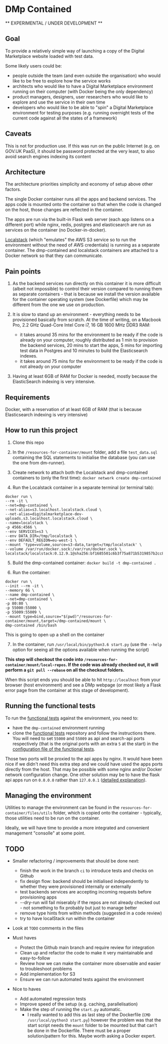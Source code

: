 # DMp Contained

** EXPERIMENTAL / UNDER DEVELOPMENT **

## Goal

To provide a relatively simple way of launching a copy of the Digital Marketplace website loaded with test data.

Some likely users could be:

- people outside the team (and even outside the organisation) who would like to be free to explore how the service works
- architects who would like to have a Digital Marketplace environment running on their computer
  (with Docker being the only dependency)
- product managers, designers, user researchers who would like to explore and use the service in their own time
- developers who would like to be able to "spin" a Digital Marketplace environment for testing purposes
 (e.g. running overnight tests of the current code against all the states of a framework)


## Caveats

This is not for production use. If this was run on the public Internet (e.g. on GOV.UK PaaS),
it should be password protected at the very least, to also avoid search engines indexing its content


## Architecture

The architecture priorities simplicity and economy of setup above other factors.

The single Docker container runs all the apps and backend services. The apps code is mounted onto the container so that 
when the code is changed on the host, those changes are reflected in the container.

The apps are run via the built-in Flask web server (each app listens on a different port) while nginx, redis, 
postgres and elasticsearch are run as services on the container (no Docker-in-docker).

[Localstack](https://github.com/localstack/localstack) (which "emulates" the AWS S3 service so to run the environment
without the need of AWS credentials) is running as a separate container. 
The dmp-contained and localstack containers are  attached to a Docker network so that they can communicate.

## Pain points

1. As the backend services run directly on this container it is more difficult (albeit not impossible) to control
their version compared to running them as separate containers - that is because we install the version available
for the container operating system (see Dockerfile) which may be different from the one we use on production.

2. It is slow to stand up an environment - everything needs to be provisioned basically from scratch.
At the time of writing, on a Macbook Pro, 2.2 GHz Quad-Core Intel Core i7, 16 GB 1600 MHz DDR3 RAM:
   * it takes around 35 mins for the environment to be ready if the code is already on your computer, roughly distributed as
   1 min to provision the backend services, 20 mins to start the apps, 5 mins for importing test data in Postgres
   and 10 minutes to build the Elasticsearch indexes.
   * it takes around 75 mins for the environment to be ready if the code is not already on your computer


3. Having at least 6GB of RAM for Docker is needed, mostly because the ElasticSearch indexing is very intensive.



## Requirements

Docker, with a reservation of at least 6GB of RAM (that is because Elasticsearch indexing is very intensive)


## How to run this project

1. Clone this repo

2. In the `/resources-for-container/mount` folder, add a file `test_data.sql` containing the SQL statements 
  to initialise the database (you can use the one from dm-runner).
   
3. Create network to attach both the Localstack and dmp-contained containers to (only the first time):
   `docker network create dmp-contained`

4. Run the Localstack container in a separate terminal (or terminal tab):
  ```
  docker run \
  --rm -it \
  --net=dmp-contained \
  --net-alias=s3.localhost.localstack.cloud \
  --net-alias=digitalmarketplace-dev-uploads.s3.localhost.localstack.cloud \
  --name=localstack \
  -p 4566:4566 \
  --env SERVICES=s3 \
  --env DATA_DIR=/tmp/localstack \
  --env DEFAULT_REGION=eu-west-1 \
  --mount 'type=volume,source=s3-data,target=/tmp/localstack' \
  --volume /var/run/docker.sock:/var/run/docker.sock \
  localstack/localstack:0.12.9.1@sha256:bf1685501c6b3f75a871b5319857b2cc88158eb80a225afe8abef9a935d5148a
  ``` 

5. Build the dmp-contained container: `docker build -t dmp-contained .`

6. Run the container:
  ```
  docker run \
  --init --rm -it \
  --memory 6G \
  --name dmp-contained \
  --net=dmp-contained \
  -p 80:80 \
  -p 55000:55000 \
  -p 55009:55009 \
  --mount type=bind,source="$(pwd)"/resources-for-container/mount,target=/dmp-contained/mount \
  dmp-contained /bin/bash
  ``` 
  This is going to open up a shell on the container

7. In the container, run `/usr/local/bin/python3.6 start.py` (use the `--help` option for seeing all the options
   available when running the script) 

__This step will checkout the code into `/resources-for-container/mount/local-repos`. If the code was already
checked out, it will perform a `git pull --rebase` on all the checkout folders.__

When this script ends you should be able to hit `http://localhost` from your browser (host environment) and see a
DMp webpage (or most likely a Flask error page from the container at this stage of development).

## Running the functional tests

To run the [functional tests](https://github.com/alphagov/digitalmarketplace-functional-tests) against the environment,
you need to:
- have the `dmp-contained` environment running
- clone the [functional tests](https://github.com/alphagov/digitalmarketplace-functional-tests) repository and follow
the instructions there. You will need to set `55000` and `55009` as api and search-api ports respectively
  (that is the original ports with an extra `5` at the start) in the
[configuration file of the functional tests](https://github.com/alphagov/digitalmarketplace-functional-tests/blob/main/config/local.example.sh).

Those two ports will be proxied to the api apps by nginx. It would have been nice if
we didn't need this extra step and we could have used the apps ports directly from the host. That may be possible with some
nginx and/or Docker network configuration change. One other solution may be to have the flask api apps run on
`0.0.0.0` rather than `127.0.0.1` ([detailed explanation](https://pythonspeed.com/articles/docker-connection-refused/)).

## Managing the environment

Utilities to manage the environment can be found in the `resources-for-container/files/utils` folder, which is copied
onto the container - typically, those utilities need to be run on the container.

Ideally, we will have time to provide a more integrated and convenient management "consolle" at some point.

## TODO
* Smaller refactoring / improvements that should be done next:
  * finish the work in the branch `ci` to introduce tests and checks on Github
  * fix design flow: backend should be initialised independently to whether they were provisioned internally or 
    externally
  * test backends services are accepting incoming requests before provisioning apps
  * --dry-run will fail miserably if the repos are not already checked out - not something to fix probably but just to 
    manage better
  * remove type hints from within methods (suggested in a code review)
  * try to have localStack run within the container
    
* Look at `TODO` comments in the files
* Must haves
  * Protect the Github main branch and require review for integration
  * Clean up and refactor the code to make it very maintainable and easy-to-follow
  * Review how we can make the container more observable and easier to troubleshoot problems
  * Add implementation for S3
  * Ensure we can run automated tests against the environment
* Nice to haves
  * Add automated regression tests
  * Improve speed of the setup (e.g. caching, parallelisation)
  * Make the step of running the `start.py` automatic.
    * I really wanted to add this as last step of the Dockerfile (`CMD /usr/local/python3 start.py`)
      however the problem was that the start script needs the `mount` folder to be mounted
      but that can't be done in the Dockerfile.
      There must be a proper solution/pattern for this. Maybe worth asking a Docker expert.